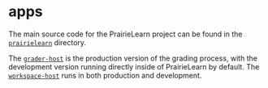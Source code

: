 # apps

The main source code for the PrairieLearn project can be found in the [`prairielearn`](prairielearn/) directory.

The [`grader-host`](./grader-host/) is the production version of the grading process, with the development version running directly inside of PrairieLearn by default. The [`workspace-host`](./workspace-host/) runs in both production and development.
